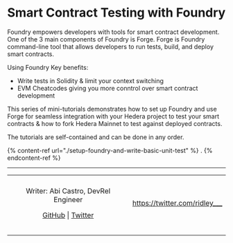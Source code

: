 # Smart Contract Testing with Foundry

Foundry empowers developers with tools for smart contract development. One of the 3 main components of Foundry is Forge. Forge is Foundry command-line tool that allows developers to run tests, build, and deploy smart contracts. 

Using Foundry Key benefits:
* Write tests in Solidity & limit your context switching
* EVM Cheatcodes giving you more conntrol over smart contract development

This series of mini-tutorials demonstrates how to set up Foundry and use Forge for seamless integration with your Hedera project to test your smart contracts & how to fork Hedera Mainnet to test against deployed contracts.

The tutorials are self-contained and can be done in any order.

{% content-ref url="./setup-foundry-and-write-basic-unit-test" %} . {% endcontent-ref %}

***

<table data-card-size="large" data-view="cards"><thead><tr><th align="center"></th><th data-hidden data-card-target data-type="content-ref"></th>
<tr><td align="center"><p>Writer: Abi Castro, DevRel Engineer</p><p><a href="https://github.com/a-ridley">GitHub</a> | <a href="https://twitter.com/ridley___">Twitter</a></p></td><td><a href="https://twitter.com/ridley___">https://twitter.com/ridley___</a></td></tr>
</tbody></table>

***